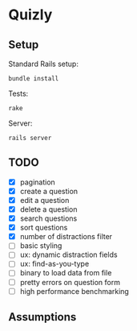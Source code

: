 # Quizly

## Setup

Standard Rails setup:

    bundle install

Tests:

    rake

Server:

    rails server

## TODO

- [x] pagination
- [x] create a question
- [x] edit a question
- [x] delete a question
- [x] search questions
- [x] sort questions
- [x] number of distractions filter
- [ ] basic styling
- [ ] ux: dynamic distraction fields
- [ ] ux: find-as-you-type
- [ ] binary to load data from file
- [ ] pretty errors on question form
- [ ] high performance benchmarking

## Assumptions
